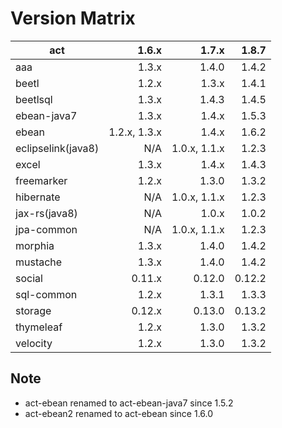 # Version Matrix

| act                |        1.6.x |        1.7.x |       1.8.7 |
| ---                |        ----: |        ----: |       ----: |
| aaa                |        1.3.x |        1.4.0 |       1.4.2 |
| beetl              |        1.2.x |        1.3.x |       1.4.1 |
| beetlsql           |        1.3.x |        1.4.3 |       1.4.5 |
| ebean-java7        |        1.3.x |        1.4.x |       1.5.3 |
| ebean              | 1.2.x, 1.3.x |        1.4.x |       1.6.2 |
| eclipselink(java8) |          N/A | 1.0.x, 1.1.x |       1.2.3 |
| excel              |        1.3.x |        1.4.x |       1.4.3 |
| freemarker         |        1.2.x |        1.3.0 |       1.3.2 |
| hibernate          |          N/A | 1.0.x, 1.1.x |       1.2.3 |
| jax-rs(java8)      |          N/A |        1.0.x |       1.0.2 |
| jpa-common         |          N/A | 1.0.x, 1.1.x |       1.2.3 |
| morphia            |        1.3.x |        1.4.0 |       1.4.2 |
| mustache           |        1.3.x |        1.4.0 |       1.4.2 |
| social             |       0.11.x |       0.12.0 |      0.12.2 |
| sql-common         |        1.2.x |        1.3.1 |       1.3.3 |
| storage            |       0.12.x |       0.13.0 |      0.13.2 |
| thymeleaf          |        1.2.x |        1.3.0 |       1.3.2 |
| velocity           |        1.2.x |        1.3.0 |       1.3.2 |

## Note

* act-ebean renamed to act-ebean-java7 since 1.5.2
* act-ebean2 renamed to act-ebean since 1.6.0
